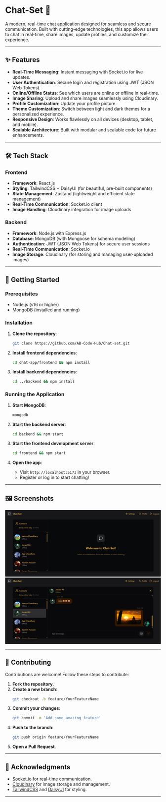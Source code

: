 # Chat-Set 🚀

A modern, real-time chat application designed for seamless and secure communication. Built with cutting-edge technologies, this app allows users to chat in real-time, share images, update profiles, and customize their experience.

---

## ✨ Features

- **Real-Time Messaging**: Instant messaging with Socket.io for live updates.
- **User Authentication**: Secure login and registration using JWT (JSON Web Tokens).
- **Online/Offline Status**: See which users are online or offline in real-time.
- **Image Sharing**: Upload and share images seamlessly using Cloudinary.
- **Profile Customization**: Update your profile picture.
- **Theme Customization**: Switch between light and dark themes for a personalized experience.
- **Responsive Design**: Works flawlessly on all devices (desktop, tablet, and mobile).
- **Scalable Architecture**: Built with modular and scalable code for future enhancements.

---

## 🛠️ Tech Stack

### **Frontend**
- **Framework**: React.js
- **Styling**: TailwindCSS + DaisyUI (for beautiful, pre-built components)
- **State Management**: Zustand (lightweight and efficient state management)
- **Real-Time Communication**: Socket.io client
- **Image Handling**: Cloudinary integration for image uploads

### **Backend**
- **Framework**: Node.js with Express.js
- **Database**: MongoDB (with Mongoose for schema modeling)
- **Authentication**: JWT (JSON Web Tokens) for secure user sessions
- **Real-Time Communication**: Socket.io
- **Image Storage**: Cloudinary (for storing and managing user-uploaded images)

---

## 🚀 Getting Started

### Prerequisites
- Node.js (v16 or higher)
- MongoDB (installed and running)

### Installation

1. **Clone the repository**:
   ```sh
   git clone https://github.com/AB-Code-Hub/Chat-set.git
   ```

2. **Install frontend dependencies**:
   ```sh
   cd chat-app/frontend && npm install
   ```

3. **Install backend dependencies**:
   ```sh
   cd ../backend && npm install
   ```

### Running the Application

1. **Start MongoDB**:
   ```sh
   mongodb
   ```

2. **Start the backend server**:
   ```sh
   cd backend && npm start
   ```

3. **Start the frontend development server**:
   ```sh
   cd frontend && npm start
   ```

4. **Open the app**:
   - Visit `http://localhost:5173` in your browser.
   - Register or log in to start chatting!

---

## 🖼️ Screenshots 
 <img src="./frontend/public/ss.png" />

 <img src="./frontend/public/ss2.png" />

---

## 🤝 Contributing

Contributions are welcome! Follow these steps to contribute:

1. **Fork the repository**.
2. **Create a new branch**:
   ```sh
   git checkout -b feature/YourFeatureName
   ```
3. **Commit your changes**:
   ```sh
   git commit -m 'Add some amazing feature'
   ```
4. **Push to the branch**:
   ```sh
   git push origin feature/YourFeatureName
   ```
5. **Open a Pull Request**.

---







## 🙏 Acknowledgments
- [Socket.io](https://socket.io) for real-time communication.
- [Cloudinary](https://cloudinary.com) for image storage and management.
- [TailwindCSS](https://tailwindcss.com) and [DaisyUI](https://daisyui.com) for styling.

---

